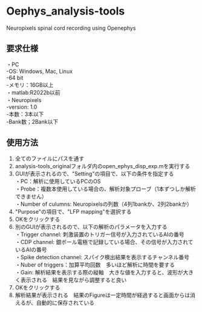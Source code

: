 # Oephys_analysis-tools
Neuropixels spinal cord recording using Openephys

## 要求仕様
・PC<br>
 -OS: Windows, Mac, Linux<br>
 -64 bit<br>
 -メモリ：16GB以上<br>
・matlab:R2022b以前<br>
・Neuropixels <br>
 -version: 1.0<br>
 -本数：3本以下<br>
 -Bank数；2Bank以下<br>

## 使用方法
1. 全てのファイルにパスを通す<br>
2. analysis-tools_originalフォルダ内のopen_ephys_disp_exp.mを実行する<br>
3. GUIが表示されるので、"Setting"の項目で、以下の条件を指定する<br>
 ・PC：解析に使用しているPCのOS<br>
 ・Probe：複数本使用している場合の、解析対象プローブ（1本ずつしか解析できません）<br>
 ・Number of culumns: Neuropixelsの列数（4列1bankか、2列2bankか）<br>
4. "Purpose"の項目で、"LFP mapping"を選択する<br>
5. OKをクリックする<br>
6. 別のGUIが表示されるので、以下の解析のパラメータを入力する<br>
 ・Trigger channel: 刺激装置のトリガー信号が入力されているAIの番号<br>
 ・CDP channel: 銀ボール電極で記録している場合、その信号が入力されているAIの番号<br>
 ・Spike detection channel: スパイク検出結果を表示するチャンネル番号<br>
 ・Nuber of triggers：加算平均回数　多いほど解析に時間を要する<br>
 ・Gain: 解析結果を表示する際の縦軸　大きな値を入力すると、波形が大きく表示される　結果を見ながら調整すると良い<br>
7. OKをクリックする<br>
8. 解析結果が表示される　結果のFigureは一定時間が経過すると画面からは消えるが、自動的に保存されている<br>
